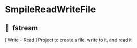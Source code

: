 # SmpileReadWriteFile
## 🐉 &nbsp;fstream
[ Write - Read ]
Project to create a file, write to it, and read it
